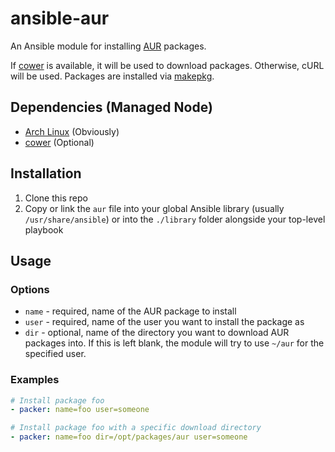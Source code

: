 # ansible-aur

An Ansible module for installing [AUR](https://aur.archlinux.org/) packages.

If [cower](https://github.com/falconindy/cower) is available, it will be used to download packages. Otherwise, cURL will be used. Packages are installed via [makepkg](https://wiki.archlinux.org/index.php/Makepkg).

## Dependencies (Managed Node)

* [Arch Linux](https://www.archlinux.org/) (Obviously)
* [cower](https://github.com/falconindy/cower) (Optional)

## Installation

1. Clone this repo
2. Copy or link the `aur` file into your global Ansible library (usually `/usr/share/ansible`) or into the `./library` folder alongside your top-level playbook

## Usage

### Options

* `name` - required, name of the AUR package to install
* `user` - required, name of the user you want to install the package as
* `dir` - optional, name of the directory you want to download AUR packages into. If this is left blank, the module will try to use `~/aur` for the specified user.

### Examples

```yaml
# Install package foo
- packer: name=foo user=someone

# Install package foo with a specific download directory
- packer: name=foo dir=/opt/packages/aur user=someone

```
